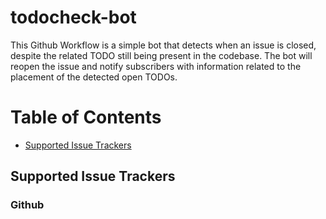 # todocheck-bot

This Github Workflow is a simple bot that detects when an issue is closed, despite the related TODO still being present in the codebase.
The bot will reopen the issue and notify subscribers with information related to the placement of the detected open TODOs.



# Table of Contents
- [Supported Issue Trackers](#supported-issue-trackers)


## Supported Issue Trackers

### Github


